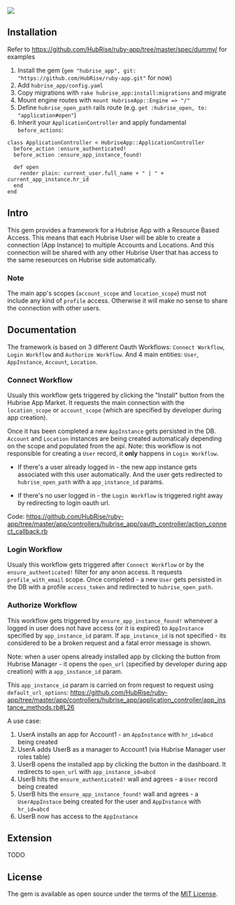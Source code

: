 ![](https://github.com/hubrise/ruby-app/workflows/spec/badge.svg)


## Installation

Refer to https://github.com/HubRise/ruby-app/tree/master/spec/dummy/ for examples

1. Install the gem (`gem "hubrise_app", git: "https://github.com/HubRise/ruby-app.git"` for now)
2. Add `hubrise_app/config.yaml`
3. Copy migrations with `rake hubrise_app:install:migrations` and migrate
4. Mount engine routes with `mount HubriseApp::Engine => "/"`
5. Define `hubrise_open_path` rails route (e.g. `get :hubrise_open, to: "application#open"`)
6. Inherit your `ApplicationController` and apply fundamental `before_actions`:
```
class ApplicationController < HubriseApp::ApplicationController
  before_action :ensure_authenticated!
  before_action :ensure_app_instance_found!

  def open
    render plain: current_user.full_name + " | " + current_app_instance.hr_id
  end
end
```

## Intro

This gem provides a framework for a Hubrise App with a Resource Based Access.
This means that each Hubrise User will be able to create a connection (App Instance) to multiple Accounts and Locations. And this connection will be shared with any other Hubrise User that has access to the same reseources on Hubrise side automatically.

### Note
The main app's scopes (`account_scope` and `location_scope`) must not include any kind of `profile` access. Otherwise it will make no sense to share the connection with other users.

## Documentation

The framework is based on 3 different Oauth Workflows: `Connect Workflow`, `Login Workflow` and `Authorize Workflow`.
And 4 main entities: `User`, `AppInstance`, `Account`, `Location`.

### Connect Workflow
Usualy this workflow gets triggered by clicking the "Install" button from the Hubrise App Market.
It requests the main connection with the `location_scope` or `account_scope` (which are specified by developer during app creation).

Once it has been completed a new `AppInstance` gets persisted in the DB.
`Account` and `Location` instances are being created automaticaly depending on the scope and populated from the api.
Note: this workflow is not responsible for creating a `User` record, it **only** happens in `Login Workflow`.

- If there's a user already logged in - the new app instance gets associated with this user automatically. And the user gets redirected to `hubrise_open_path` with a `app_instance_id` params.

- If there's no user logged in - the `Login Workflow` is triggered right away by redirecting to login oauth url.


Code: https://github.com/HubRise/ruby-app/tree/master/app/controllers/hubrise_app/oauth_controller/action_connect_callback.rb

### Login Workflow
Usualy this workflow gets triggered after `Connect Workflow` or by the `ensure_authenticated!` filter for any anon access.
It requests `profile_with_email` scope.
Once completed - a new `User` gets persisted in the DB with a profile `access_token` and redirected to `hubrise_open_path`.


### Authorize Workflow
This workflow gets triggered by `ensure_app_instance_found!` whenever a logged in user does not have access (or it is expired) to `AppInstance` specified by `app_instance_id` param.
If `app_instance_id` is not specified - its considered to be a broken request and a fatal error message is shown.

Note: when a user opens already installed app by clicking the button from Hubrise Manager - it opens the `open_url` (specified by developer during app creation) with a `app_instance_id` param.

This `app_instance_id` param is carried on from request to request using `default_url_options`: https://github.com/HubRise/ruby-app/tree/master/app/controllers/hubrise_app/application_controller/app_instance_methods.rb#L26


A use case:
1. UserA installs an app for Account1 - an `AppInstance` with `hr_id=abcd` being created
2. UserA adds UserB as a manager to Account1 (via Hubrise Manager user roles table)
3. UserB opens the installed app by clicking the button in the dashboard. It redirects to `open_url` with `app_instance_id=abcd`
4. UserB hits the `ensure_authenticated!` wall and agrees - a `User` record being created
5. UserB hits the `ensure_app_instance_found!` wall and agrees - a `UserAppInstace` being created for the user and `AppInstance` with `hr_id=abcd`
6. UserB now has access to the `AppInstance`


## Extension
TODO

## License
The gem is available as open source under the terms of the [MIT License](https://opensource.org/licenses/MIT).
